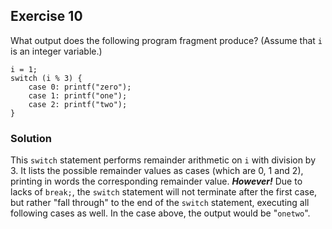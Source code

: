 ## Exercise 10
What output does the following program fragment produce? (Assume that `i` is an integer variable.)
```
i = 1;
switch (i % 3) {
    case 0: printf("zero");
    case 1: printf("one");
    case 2: printf("two");
}
```

### Solution
This `switch` statement performs remainder arithmetic on `i` with division by 3. It lists the possible remainder values as cases (which are 0, 1 and 2), printing in words the corresponding remainder value. **_However!_** Due to lacks of `break;`, the `switch` statement will not terminate after the first case, but rather "fall through" to the end of the `switch` statement, executing all following cases as well. In the case above, the output would be "`onetwo`".